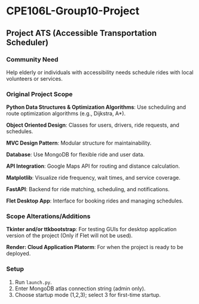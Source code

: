 # CPE106L-Group10-Project

## Project ATS (Accessible Transportation Scheduler)

### Community Need

Help elderly or individuals with accessibility needs schedule rides with local volunteers or services.

### Original Project Scope

**Python Data Structures & Optimization Algorithms**: Use scheduling and route optimization algorithms (e.g., Dijkstra, A*).

**Object Oriented Design**: Classes for users, drivers, ride requests, and schedules.

**MVC Design Pattern**: Modular structure for maintainability.

**Database**: Use MongoDB for flexible ride and user data.

**API Integration**: Google Maps API for routing and distance calculation.

**Matplotlib**: Visualize ride frequency, wait times, and service coverage.

**FastAPI**: Backend for ride matching, scheduling, and notifications.

**Flet Desktop App**: Interface for booking rides and managing schedules.

### Scope Alterations/Additions

**Tkinter and/or ttkbootstrap**: For testing GUIs for desktop application version of the project (Only if Flet will not be used).

**Render: Cloud Application Platorm**: For when the project is ready to be deployed.

### Setup

1. Run `launch.py`.
2. Enter MongoDB atlas connection string (admin only).
3. Choose startup mode (1,2,3); select 3 for first-time startup.
